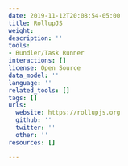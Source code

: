 ```yaml
---
date: 2019-11-12T20:08:54-05:00
title: RollupJS
weight: 
description: ''
tools:
- Bundler/Task Runner
interactions: []
license: Open Source
data_model: ''
language: ''
related_tools: []
tags: []
urls:
  website: https://rollupjs.org
  github: ''
  twitter: ''
  other: ''
resources: []

---
```


